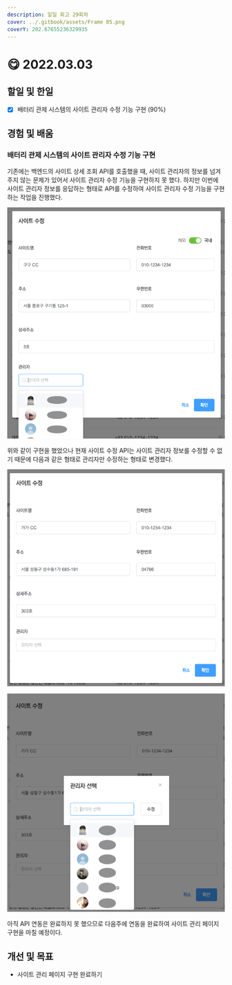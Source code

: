 ```yaml
---
description: 일일 회고 29회차
cover: ../.gitbook/assets/Frame 85.png
coverY: 202.67655236329935
---
```


# 😋 2022.03.03

## 할일 및 한일

* [x] 배터리 관제 시스템의 사이트 관리자 수정 기능 구현 (90%)

## 경험 및 배움

### 배터리 관제 시스템의 사이트 관리자 수정 기능 구현

기존에는 백엔드의 사이트 상세 조회 API를 호출했을 때, 사이트 관리자의 정보를 넘겨주지 않는 문제가 있어서 사이트 관리자 수정 기능을 구현하지 못 했다. 하지만 이번에 사이트 관리자 정보를 응답하는 형태로 API를 수정하여 사이트 관리자 수정 기능을 구현하는 작업을 진행했다.

&#x20;

![관리자 수정 기능](<../.gitbook/assets/Screen Shot 2022-03-04 at 4.18.28 PM.png>)



위와 같이 구현을 했었으나 현재 사이트 수정 API는 사이트 관리자 정보를 수정할 수 없기 때문에 다음과 같은 형태로 관리자만 수정하는 형태로 변경했다.



![변경된 관리자 수정 기능 1](<../.gitbook/assets/image (5) (1) (1).png>)

![변경된 관리자 수정 기능 2](<../.gitbook/assets/Screen Shot 2022-03-04 at 9.57.44 PM.png>)

아직 API 연동은 완료하지 못 했으므로 다음주에 연동을 완료하여 사이트 관리 페이지 구현을 마칠 예정이다.



## 개선 및 목표

* 사이트 관리 페이지 구현 완료하기

